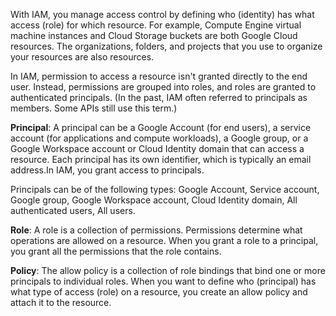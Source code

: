 With IAM, you manage access control by defining who (identity) has what access (role) for which resource. For example, Compute Engine virtual machine instances and Cloud Storage buckets are both Google Cloud resources. The organizations, folders, and projects that you use to organize your resources are also resources.

In IAM, permission to access a resource isn't granted directly to the end user. Instead, permissions are grouped into roles, and roles are granted to authenticated principals. (In the past, IAM often referred to principals as members. Some APIs still use this term.)

**Principal**:
A principal can be a Google Account (for end users), a service account (for applications and compute workloads), a Google group, or a Google Workspace account or Cloud Identity domain that can access a resource. Each principal has its own identifier, which is typically an email address.In IAM, you grant access to principals.

Principals can be of the following types:
Google Account, Service account, Google group, Google Workspace account, Cloud Identity domain, All authenticated users, All users.

**Role**:
A role is a collection of permissions. Permissions determine what operations are allowed on a resource. When you grant a role to a principal, you grant all the permissions that the role contains.

**Policy**:
The allow policy is a collection of role bindings that bind one or more principals to individual roles. When you want to define who (principal) has what type of access (role) on a resource, you create an allow policy and attach it to the resource.
